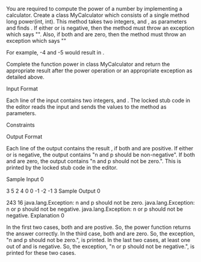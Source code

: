 You are required to compute the power of a number by implementing a calculator. Create a class MyCalculator which consists of a single method long power(int, int). This method takes two integers,  and , as parameters and finds . If either  or  is negative, then the method must throw an exception which says "". Also, if both  and  are zero, then the method must throw an exception which says ""

For example, -4 and -5 would result in .

Complete the function power in class MyCalculator and return the appropriate result after the power operation or an appropriate exception as detailed above.

Input Format

Each line of the input contains two integers,  and . The locked stub code in the editor reads the input and sends the values to the method as parameters.

Constraints

Output Format

Each line of the output contains the result , if both  and  are positive. If either  or  is negative, the output contains "n and p should be non-negative". If both  and  are zero, the output contains "n and p should not be zero.". This is printed by the locked stub code in the editor.

Sample Input 0

3 5
2 4
0 0
-1 -2
-1 3
Sample Output 0

243
16
java.lang.Exception: n and p should not be zero.
java.lang.Exception: n or p should not be negative.
java.lang.Exception: n or p should not be negative.
Explanation 0

In the first two cases, both  and  are postive. So, the power function returns the answer correctly.
In the third case, both  and  are zero. So, the exception, "n and p should not be zero.", is printed.
In the last two cases, at least one out of  and  is negative. So, the exception, "n or p should not be negative.", is printed for these two cases.